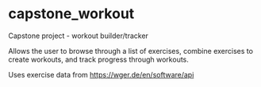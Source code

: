 # capstone_workout
Capstone project - workout builder/tracker

Allows the user to browse through a list of exercises, combine exercises to create workouts, and track progress through workouts.

Uses exercise data from 
https://wger.de/en/software/api